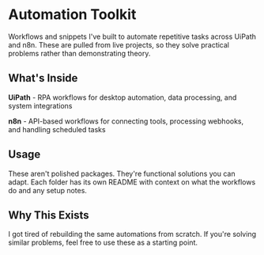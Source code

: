 # Automation Toolkit

Workflows and snippets I've built to automate repetitive tasks across UiPath and n8n. These are pulled from live projects, so they solve practical problems rather than demonstrating theory.

## What's Inside

**UiPath** - RPA workflows for desktop automation, data processing, and system integrations

**n8n** - API-based workflows for connecting tools, processing webhooks, and handling scheduled tasks

## Usage

These aren't polished packages. They're functional solutions you can adapt. Each folder has its own README with context on what the workflows do and any setup notes.

## Why This Exists

I got tired of rebuilding the same automations from scratch. If you're solving similar problems, feel free to use these as a starting point.
